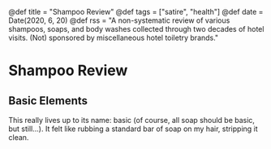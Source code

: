 @def title = "Shampoo Review"
@def tags = ["satire", "health"]
@def date = Date(2020, 6, 20)
@def rss = "A non-systematic review of various shampoos, soaps, and body washes collected through two decades of hotel visits. (Not) sponsored by miscellaneous hotel toiletry brands."


# Shampoo Review

## Basic Elements
This really lives up to its name: basic (of course, all soap should be basic, but still...). It felt like rubbing a standard bar of soap on my hair, stripping it clean.